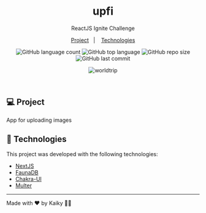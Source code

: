 <h1 align="center">
  upfi
</h1>

<p align="center">
  ReactJS Ignite Challenge
</p>

<p align="center">
  <a href="#-project">Project</a>&nbsp;&nbsp;&nbsp;|&nbsp;&nbsp;&nbsp;
  <a href="#-technologies">Technologies</a>
</p>

<p align="center">
  <img alt="GitHub language count" src="https://img.shields.io/github/languages/count/kaikySantos/upfi">

  <img alt="GitHub top language" src="https://img.shields.io/github/languages/top/kaikySantos/upfi">

  <img alt="GitHub repo size" src="https://img.shields.io/github/repo-size/kaikySantos/upfi">

  <img alt="GitHub last commit" src="https://img.shields.io/github/last-commit/kaikySantos/upfi">
</p>

<p align="center">
  <img alt="worldtrip" src="https://user-images.githubusercontent.com/56506919/219720288-a6eee2a1-5415-4c29-beb0-d9d87190054a.png">
</p>

<br/>

## 💻 Project

App for uploading images

## 🚀 Technologies

This project was developed with the following technologies:

- [NextJS](https://nextjs.org/)
- [FaunaDB](https://fauna.com/)
- [Chakra-UI](https://chakra-ui.com/)
- [Multer](https://www.npmjs.com/package/multer/)

---

Made with ♥ by Kaiky 👋🏻
